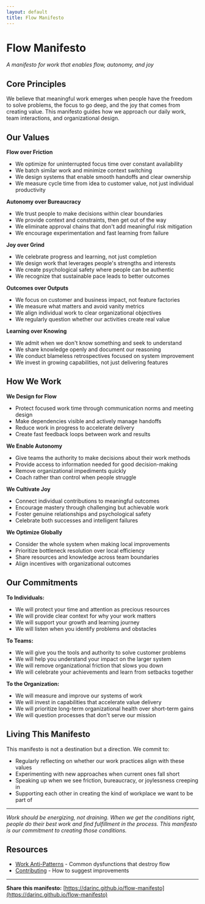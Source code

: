 ```yaml
---
layout: default
title: Flow Manifesto
---
```


# Flow Manifesto

*A manifesto for work that enables flow, autonomy, and joy*

## Core Principles

We believe that meaningful work emerges when people have the freedom to solve problems, the focus to go deep, and the joy that comes from creating value. This manifesto guides how we approach our daily work, team interactions, and organizational design.

## Our Values

**Flow over Friction**
- We optimize for uninterrupted focus time over constant availability
- We batch similar work and minimize context switching
- We design systems that enable smooth handoffs and clear ownership
- We measure cycle time from idea to customer value, not just individual productivity

**Autonomy over Bureaucracy**
- We trust people to make decisions within clear boundaries
- We provide context and constraints, then get out of the way
- We eliminate approval chains that don't add meaningful risk mitigation
- We encourage experimentation and fast learning from failure

**Joy over Grind**
- We celebrate progress and learning, not just completion
- We design work that leverages people's strengths and interests
- We create psychological safety where people can be authentic
- We recognize that sustainable pace leads to better outcomes

**Outcomes over Outputs**
- We focus on customer and business impact, not feature factories
- We measure what matters and avoid vanity metrics
- We align individual work to clear organizational objectives
- We regularly question whether our activities create real value

**Learning over Knowing**
- We admit when we don't know something and seek to understand
- We share knowledge openly and document our reasoning
- We conduct blameless retrospectives focused on system improvement
- We invest in growing capabilities, not just delivering features

## How We Work

**We Design for Flow**
- Protect focused work time through communication norms and meeting design
- Make dependencies visible and actively manage handoffs
- Reduce work in progress to accelerate delivery
- Create fast feedback loops between work and results

**We Enable Autonomy**
- Give teams the authority to make decisions about their work methods
- Provide access to information needed for good decision-making
- Remove organizational impediments quickly
- Coach rather than control when people struggle

**We Cultivate Joy**
- Connect individual contributions to meaningful outcomes
- Encourage mastery through challenging but achievable work
- Foster genuine relationships and psychological safety
- Celebrate both successes and intelligent failures

**We Optimize Globally**
- Consider the whole system when making local improvements
- Prioritize bottleneck resolution over local efficiency
- Share resources and knowledge across team boundaries
- Align incentives with organizational outcomes

## Our Commitments

**To Individuals:**
- We will protect your time and attention as precious resources
- We will provide clear context for why your work matters
- We will support your growth and learning journey
- We will listen when you identify problems and obstacles

**To Teams:**
- We will give you the tools and authority to solve customer problems
- We will help you understand your impact on the larger system
- We will remove organizational friction that slows you down
- We will celebrate your achievements and learn from setbacks together

**To the Organization:**
- We will measure and improve our systems of work
- We will invest in capabilities that accelerate value delivery
- We will prioritize long-term organizational health over short-term gains
- We will question processes that don't serve our mission

## Living This Manifesto

This manifesto is not a destination but a direction. We commit to:
- Regularly reflecting on whether our work practices align with these values
- Experimenting with new approaches when current ones fall short
- Speaking up when we see friction, bureaucracy, or joylessness creeping in
- Supporting each other in creating the kind of workplace we want to be part of


---

*Work should be energizing, not draining. When we get the conditions right, people do their best work and find fulfillment in the process. This manifesto is our commitment to creating those conditions.*

## Resources

- [Work Anti-Patterns](anti-patterns.md) - Common dysfunctions that destroy flow
- [Contributing](CONTRIBUTING.md) - How to suggest improvements

---

**Share this manifesto:** [https://darinc.github.io/flow-manifesto](https://darinc.github.io/flow-manifesto)

